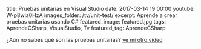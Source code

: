 title: Pruebas unitarias en Visual Studio
date: 2017-03-14 19:00:00
youtube: W-p8wia0HzA
images_folder: /tv/unit-test/
excerpt: Aprende a crear pruebas unitarias usando C#
featured_image: featured.jpg
tags: AprendeCSharp, VisualStudio, Tv
featured_tag: AprendeCSharp

¿Aún no sabes qué son las pruebas unitarias? <a href="..\pruebas-unitarias" target="_blank">ve mi otro vídeo</a>
